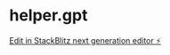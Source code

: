 # helper.gpt

[Edit in StackBlitz next generation editor ⚡️](https://stackblitz.com/~/github.com/sushiboi2005/helper.gpt)